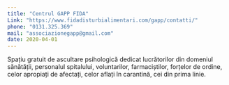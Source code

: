 ```yaml
---
title: "Centrul GAPP FIDA"
Link: "https://www.fidadisturbialimentari.com/gapp/contatti/"
phone: "0131.325.369"
mail: "associazionegapp@gmail.com"
date: 2020-04-01
---
```


Spațiu gratuit de ascultare psihologică dedicat lucrătorilor din domeniul sănătății, personalul spitalului, voluntarilor, farmaciștilor, forțelor de ordine, celor apropiați  de afectați, celor aflați în carantină, cei din prima linie.
